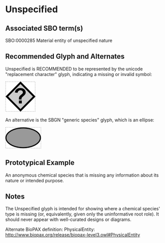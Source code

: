 # Unspecified

## Associated SBO term(s)
SBO:0000285 Material entity of unspecified nature

## Recommended Glyph and Alternates
Unspecified is RECOMMENDED to be represented by the unicode "replacement character" glyph, indicating a missing or invalid symbol:

![glyph specification](replacement-glyph-specification.png)

An alternative is the SBGN "generic species" glyph, which is an ellipse:

![glyph specification](generic-sbgn-specification.png)

## Prototypical Example

An anonymous chemical species that is missing any information about its nature or intended purpose.

## Notes
The Unspecified glyph is intended for showing where a chemical species' type is missing (or, equivalently, given only the uninformative root role). It should never appear with well-curated designs or diagrams.

Alternate BioPAX definition: PhysicalEntity: http://www.biopax.org/release/biopax-level3.owl#PhysicalEntity
